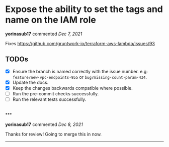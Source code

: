 # Expose the ability to set the tags and name on the IAM role

**yorinasub17** commented *Dec 7, 2021*

Fixes https://github.com/gruntwork-io/terraform-aws-lambda/issues/93

## TODOs

- [X] Ensure the branch is named correctly with the issue number. e.g: `feature/new-vpc-endpoints-955` or `bug/missing-count-param-434`.
- [X] Update the docs.
- [X] Keep the changes backwards compatible where possible.
- [ ] Run the pre-commit checks successfully.
- [ ] Run the relevant tests successfully.

<br />
***


**yorinasub17** commented *Dec 8, 2021*

Thanks for review! Going to merge this in now.
***

